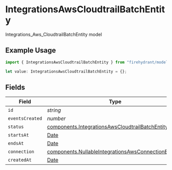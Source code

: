 # IntegrationsAwsCloudtrailBatchEntity

Integrations_Aws_CloudtrailBatchEntity model

## Example Usage

```typescript
import { IntegrationsAwsCloudtrailBatchEntity } from "firehydrant/models/components";

let value: IntegrationsAwsCloudtrailBatchEntity = {};
```

## Fields

| Field                                                                                                                          | Type                                                                                                                           | Required                                                                                                                       | Description                                                                                                                    |
| ------------------------------------------------------------------------------------------------------------------------------ | ------------------------------------------------------------------------------------------------------------------------------ | ------------------------------------------------------------------------------------------------------------------------------ | ------------------------------------------------------------------------------------------------------------------------------ |
| `id`                                                                                                                           | *string*                                                                                                                       | :heavy_minus_sign:                                                                                                             | N/A                                                                                                                            |
| `eventsCreated`                                                                                                                | *number*                                                                                                                       | :heavy_minus_sign:                                                                                                             | N/A                                                                                                                            |
| `status`                                                                                                                       | [components.IntegrationsAwsCloudtrailBatchEntityStatus](../../models/components/integrationsawscloudtrailbatchentitystatus.md) | :heavy_minus_sign:                                                                                                             | N/A                                                                                                                            |
| `startsAt`                                                                                                                     | [Date](https://developer.mozilla.org/en-US/docs/Web/JavaScript/Reference/Global_Objects/Date)                                  | :heavy_minus_sign:                                                                                                             | N/A                                                                                                                            |
| `endsAt`                                                                                                                       | [Date](https://developer.mozilla.org/en-US/docs/Web/JavaScript/Reference/Global_Objects/Date)                                  | :heavy_minus_sign:                                                                                                             | N/A                                                                                                                            |
| `connection`                                                                                                                   | [components.NullableIntegrationsAwsConnectionEntity](../../models/components/nullableintegrationsawsconnectionentity.md)       | :heavy_minus_sign:                                                                                                             | N/A                                                                                                                            |
| `createdAt`                                                                                                                    | [Date](https://developer.mozilla.org/en-US/docs/Web/JavaScript/Reference/Global_Objects/Date)                                  | :heavy_minus_sign:                                                                                                             | N/A                                                                                                                            |